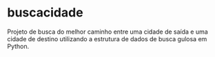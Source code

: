 # buscacidade
Projeto de busca do melhor caminho entre uma cidade de saída e uma cidade de destino utilizando a estrutura de dados de busca gulosa em Python.
